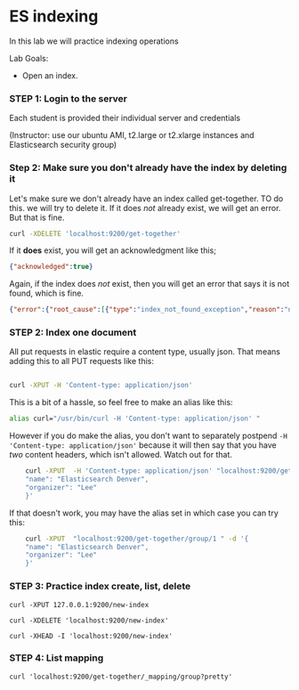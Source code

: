# ES indexing

In this lab we will practice indexing operations


Lab Goals:

* Open an index.

### STEP 1: Login to the server

Each student is provided their individual server and credentials

(Instructor: use our ubuntu AMI, t2.large or t2.xlarge instances and Elasticsearch security group)


### Step 2: Make sure you don't already have the index by deleting it

Let's make sure we don't already have an index called get-together. TO do this. we will try to delete it.  If it does *not* already exist, we will get an error. 
But that is fine.


```bash
curl -XDELETE 'localhost:9200/get-together'
```

If it **does** exist, you will get an acknowledgment like this;

```json
{"acknowledged":true}
```

Again, if the index does *not* exist, then you will get an error that says it is not found, which is fine.

```json
{"error":{"root_cause":[{"type":"index_not_found_exception","reason":"no such index [get-together]","resource.type":"index_or_alias","resource.id":"get-together","index_uuid":"_na_","index":"get-together"}],"type":"index_not_found_exception","reason":"no such index [get-together]","resource.type":"index_or_alias","resource.id":"get-together","index_uuid":"_na_","index":"get-together"},"status":404}
```




### STEP 2: Index one document

All put requests in elastic require a content type, usually json. That means adding this to all PUT requests like this:

```bash

curl -XPUT -H 'Content-type: application/json'
```

This is a bit of a hassle, so feel free to make an alias like this:

```bash
alias curl="/usr/bin/curl -H 'Content-type: application/json' "
```

However if you do make the alias, you don't want to separately postpend `-H 'Content-type: application/json'` because it will then say that you have *two* content headers, which isn't allowed. 
Watch out for that.


```bash
    curl -XPUT  -H 'Content-type: application/json' "localhost:9200/get-together/group/1 " -d '{
    "name": "Elasticsearch Denver",
    "organizer": "Lee"
    }'
```


If that doesn't work, you may have the alias set in which case you can try this:

```bash
    curl -XPUT  "localhost:9200/get-together/group/1 " -d '{
    "name": "Elasticsearch Denver",
    "organizer": "Lee"
    }'

```

### STEP 3: Practice index create, list, delete

    curl -XPUT 127.0.0.1:9200/new-index

    curl -XDELETE 'localhost:9200/new-index'

    curl -XHEAD -I 'localhost:9200/new-index'


### STEP 4: List mapping

    curl 'localhost:9200/get-together/_mapping/group?pretty'
